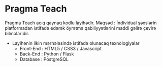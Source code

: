 # Pragma Teach
Pragma Teach acıq qaynaq kodlu layihədir.
Məqsəd : İndividual şəxslərin platformadan istifadə edərək öyrətmə qabiliyyətlərini maddi gəlirə çevirə bilmələridir.
- Layihənin ilkin mərhələsində istifadə olunacaq texnologiyalar 
  - Front-End : HTML5 / CSS3 / Javascript
  - Back-End : Python / Flask
  - Database : PostgreSQL
